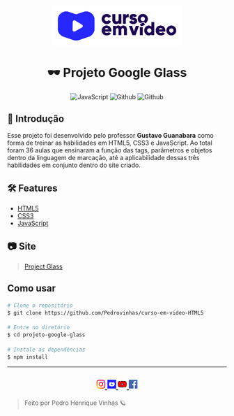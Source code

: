 <div align="center">
<a href="https://www.youtube.com/watch?v=epDCjksKMok&list=PLHz_AreHm4dlAnJ_jJtV29RFxnPHDuk9o&ab_channel=CursoemV%C3%ADdeo">
 <img src="./_github/logo_curso_em_video.jpg" width=300px;>
</a>
</div>



<h1 align=center> 🕶️ Projeto Google Glass </h1>

<p align=center>
<img alt="JavaScript" src="https://img.shields.io/badge/Javascript-ecma2018-yellow?logo=javascript&style=plastic">
 <img alt="Github" src="https://img.shields.io/badge/html-5.0-F16529?logo=html5&style=flat">
 <img alt="Github" src="https://img.shields.io/badge/css-3.0-2965f1?logo=CSS3&style=flat">
</p>

## 📌 Introdução

<p> Esse projeto foi desenvolvido pelo professor <b>Gustavo Guanabara</b> como forma de treinar as habilidades em HTML5, CSS3 e JavaScript. Ao total foram 36 aulas que ensinaram a função das tags, parâmetros e objetos dentro da linguagem de marcação, até a aplicabilidade dessas três habilidades em conjunto dentro do site criado.</p>


## 🛠  Features 
- [HTML5](https://developer.mozilla.org/pt-BR/docs/Web/HTML/HTML5)
- [CSS3](https://www.w3schools.com/css/)
- [JavaScript](https://developer.mozilla.org/pt-BR/docs/Web/JavaScript)

## 📷 Site

> [Project Glass](https://projectglass.vercel.app/)

## Como usar

```bash
# Clone o repositório
$ git clone https://github.com/Pedrovinhas/curso-em-video-HTML5

# Entre no diretório
$ cd projeto-google-glass

# Instale as dependências
$ npm install
```
---
<h2 align=center> 
    <a href="https://www.instagram.com/cursoemvideo/">
    <img src="./_github/instagram.png" width="20px" />
    </a>
    <a href="https://www.cursoemvideo.com">
    <img src="./_github/unnamed.jpg" width="20px" />
    </a>
    <a href="https://www.youtube.com/user/cursosemvideo">
    <img src="./_github/youtube.png" width="20px" />
    </a>
    <a href="https:facebook.com/cursosemvideo">
    <img src="./_github/facebook.png" width="20px" />
    </a>
</h2>

> Feito por Pedro Henrique Vinhas 🪐
